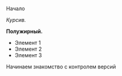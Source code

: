 Начало

*Курсив.*

**Полужирный.**

* Элемент 1
* Элемент 2
* Элемент 3

Начинаем знакомство с контролем версий